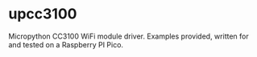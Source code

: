 # upcc3100
Micropython CC3100 WiFi module driver. Examples provided, written for and tested on a Raspberry PI Pico.
